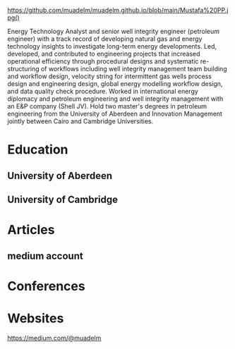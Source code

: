 https://github.com/muadelm/muadelm.github.io/blob/main/Mustafa%20PP.jpg()

Energy Technology Analyst and senior well integrity engineer (petroleum engineer) with a track record of developing natural gas and energy technology insights to investigate long-term energy developments. Led, developed, and contributed to engineering projects that increased operational efficiency through procedural designs and systematic re-structuring of workflows including well integrity management team building and workflow design, velocity string for intermittent gas wells process design and engineering design, global energy modelling workflow design, and data quality check procedure. Worked in international energy diplomacy and petroleum engineering and well integrity management with an E&P company (Shell JV). Hold two master's degrees in petroleum engineering from the University of Aberdeen and Innovation Management jointly between Cairo and Cambridge Universities.


# Education 
## University of Aberdeen 
## University of Cambridge 

# Articles
## medium account 

# Conferences

# Websites
https://medium.com/@muadelm
